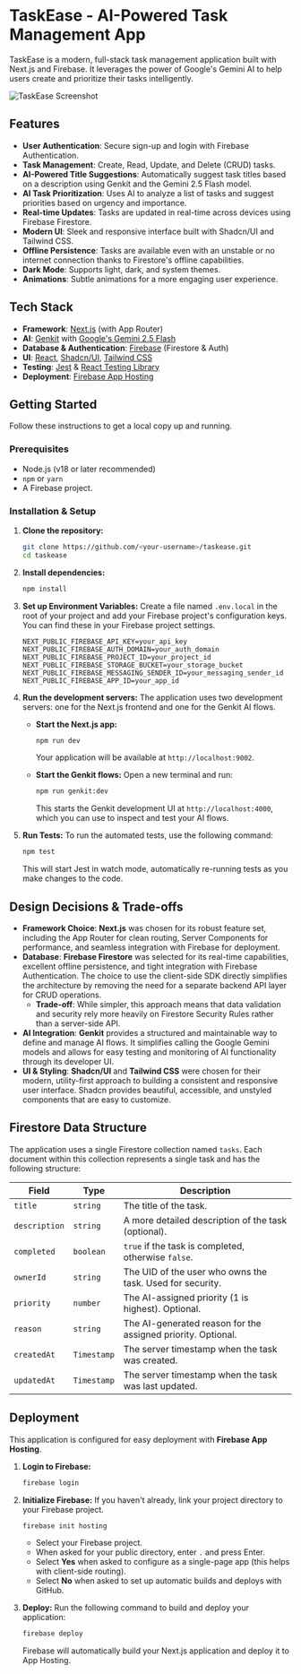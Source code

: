 # TaskEase - AI-Powered Task Management App

TaskEase is a modern, full-stack task management application built with Next.js and Firebase. It leverages the power of Google's Gemini AI to help users create and prioritize their tasks intelligently.

![TaskEase Screenshot](https://picsum.photos/seed/1/600/400)

## Features

- **User Authentication**: Secure sign-up and login with Firebase Authentication.
- **Task Management**: Create, Read, Update, and Delete (CRUD) tasks.
- **AI-Powered Title Suggestions**: Automatically suggest task titles based on a description using Genkit and the Gemini 2.5 Flash model.
- **AI Task Prioritization**: Uses AI to analyze a list of tasks and suggest priorities based on urgency and importance.
- **Real-time Updates**: Tasks are updated in real-time across devices using Firebase Firestore.
- **Modern UI**: Sleek and responsive interface built with Shadcn/UI and Tailwind CSS.
- **Offline Persistence**: Tasks are available even with an unstable or no internet connection thanks to Firestore's offline capabilities.
- **Dark Mode**: Supports light, dark, and system themes.
- **Animations**: Subtle animations for a more engaging user experience.

## Tech Stack

- **Framework**: [Next.js](https://nextjs.org/) (with App Router)
- **AI**: [Genkit](https://firebase.google.com/docs/genkit) with [Google's Gemini 2.5 Flash](https://deepmind.google/technologies/gemini/flash/)
- **Database & Authentication**: [Firebase](https://firebase.google.com/) (Firestore & Auth)
- **UI**: [React](https://reactjs.org/), [Shadcn/UI](https://ui.shadcn.com/), [Tailwind CSS](https://tailwindcss.com/)
- **Testing**: [Jest](https://jestjs.io/) & [React Testing Library](https://testing-library.com/docs/react-testing-library/intro/)
- **Deployment**: [Firebase App Hosting](https://firebase.google.com/docs/hosting)

## Getting Started

Follow these instructions to get a local copy up and running.

### Prerequisites

- Node.js (v18 or later recommended)
- `npm` or `yarn`
- A Firebase project.

### Installation & Setup

1.  **Clone the repository:**
    ```sh
    git clone https://github.com/<your-username>/taskease.git
    cd taskease
    ```

2.  **Install dependencies:**
    ```sh
    npm install
    ```

3.  **Set up Environment Variables:**
    Create a file named `.env.local` in the root of your project and add your Firebase project's configuration keys. You can find these in your Firebase project settings.
    ```
    NEXT_PUBLIC_FIREBASE_API_KEY=your_api_key
    NEXT_PUBLIC_FIREBASE_AUTH_DOMAIN=your_auth_domain
    NEXT_PUBLIC_FIREBASE_PROJECT_ID=your_project_id
    NEXT_PUBLIC_FIREBASE_STORAGE_BUCKET=your_storage_bucket
    NEXT_PUBLIC_FIREBASE_MESSAGING_SENDER_ID=your_messaging_sender_id
    NEXT_PUBLIC_FIREBASE_APP_ID=your_app_id
    ```

4.  **Run the development servers:**
    The application uses two development servers: one for the Next.js frontend and one for the Genkit AI flows.

    -   **Start the Next.js app:**
        ```sh
        npm run dev
        ```
        Your application will be available at `http://localhost:9002`.

    -   **Start the Genkit flows:**
        Open a new terminal and run:
        ```sh
        npm run genkit:dev
        ```
        This starts the Genkit development UI at `http://localhost:4000`, which you can use to inspect and test your AI flows.

5.  **Run Tests:**
    To run the automated tests, use the following command:
    ```sh
    npm test
    ```
    This will start Jest in watch mode, automatically re-running tests as you make changes to the code.

## Design Decisions & Trade-offs

- **Framework Choice**: **Next.js** was chosen for its robust feature set, including the App Router for clean routing, Server Components for performance, and seamless integration with Firebase for deployment.
- **Database**: **Firebase Firestore** was selected for its real-time capabilities, excellent offline persistence, and tight integration with Firebase Authentication. The choice to use the client-side SDK directly simplifies the architecture by removing the need for a separate backend API layer for CRUD operations.
    - **Trade-off**: While simpler, this approach means that data validation and security rely more heavily on Firestore Security Rules rather than a server-side API.
- **AI Integration**: **Genkit** provides a structured and maintainable way to define and manage AI flows. It simplifies calling the Google Gemini models and allows for easy testing and monitoring of AI functionality through its developer UI.
- **UI & Styling**: **Shadcn/UI** and **Tailwind CSS** were chosen for their modern, utility-first approach to building a consistent and responsive user interface. Shadcn provides beautiful, accessible, and unstyled components that are easy to customize.

## Firestore Data Structure

The application uses a single Firestore collection named `tasks`. Each document within this collection represents a single task and has the following structure:

| Field         | Type      | Description                                               |
|---------------|-----------|-----------------------------------------------------------|
| `title`       | `string`  | The title of the task.                                    |
| `description` | `string`  | A more detailed description of the task (optional).       |
| `completed`   | `boolean` | `true` if the task is completed, otherwise `false`.       |
| `ownerId`     | `string`  | The UID of the user who owns the task. Used for security. |
| `priority`    | `number`  | The AI-assigned priority (1 is highest). Optional.        |
| `reason`      | `string`  | The AI-generated reason for the assigned priority. Optional.|
| `createdAt`   | `Timestamp`| The server timestamp when the task was created.           |
| `updatedAt`   | `Timestamp`| The server timestamp when the task was last updated.      |

## Deployment

This application is configured for easy deployment with **Firebase App Hosting**.

1.  **Login to Firebase:**
    ```sh
    firebase login
    ```

2.  **Initialize Firebase:**
    If you haven't already, link your project directory to your Firebase project.
    ```sh
    firebase init hosting
    ```
    - Select your Firebase project.
    - When asked for your public directory, enter `.` and press Enter.
    - Select **Yes** when asked to configure as a single-page app (this helps with client-side routing).
    - Select **No** when asked to set up automatic builds and deploys with GitHub.

3.  **Deploy:**
    Run the following command to build and deploy your application:
    ```sh
    firebase deploy
    ```
    Firebase will automatically build your Next.js application and deploy it to App Hosting.

